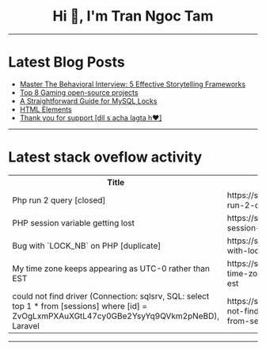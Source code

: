 <h1 align="center">Hi 👋, I'm Tran Ngoc Tam</h1>

---

# Latest Blog Posts 
<!-- BLOG-POST-LIST:START -->
- [Master The Behavioral Interview: 5 Effective Storytelling Frameworks](https://dev.to/alexr/master-the-behavioral-interview-5-effective-storytelling-frameworks-5df4)
- [Top 8 Gaming open-source projects](https://dev.to/litlyx/top-9-gaming-open-source-projects-5f6f)
- [A Straightforward Guide for MySQL Locks](https://dev.to/eyo000000/a-straightforward-guide-for-mysql-locks-56i1)
- [HTML Elements](https://dev.to/nmiller15/html-elements-38m4)
- [Thank you for support [dil s acha lagta h❤]](https://dev.to/aryan015/thank-you-for-support-dil-s-acha-lagta-h-27nj)
<!-- BLOG-POST-LIST:END -->

---

# Latest stack oveflow activity
<table>
  <tr><th>Title</th><th>Link</th></tr>
  <!-- STACKOVERFLOW:START --><tr><td>Php run 2 query [closed]</td><td>https://stackoverflow.com/questions/78633857/php-run-2-query</td></tr><tr><td>PHP session variable getting lost</td><td>https://stackoverflow.com/questions/78633793/php-session-variable-getting-lost</td></tr><tr><td>Bug with `LOCK_NB` on PHP [duplicate]</td><td>https://stackoverflow.com/questions/78633762/bug-with-lock-nb-on-php</td></tr><tr><td>My time zone keeps appearing as UTC-0 rather than EST</td><td>https://stackoverflow.com/questions/78633680/my-time-zone-keeps-appearing-as-utc-0-rather-than-est</td></tr><tr><td>could not find driver &lpar;Connection: sqlsrv, SQL: select top 1 * from [sessions] where [id] = ZvOgLxmPXAuXGtL47cy0GBe2YsyYq9QVkm2pNeBD&rpar;, Laravel</td><td>https://stackoverflow.com/questions/78633495/could-not-find-driver-connection-sqlsrv-sql-select-top-1-from-sessions-w</td></tr><!-- STACKOVERFLOW:END -->
</table>

---


